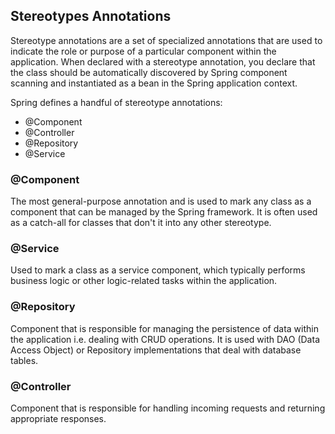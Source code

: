 ## Stereotypes Annotations

Stereotype annotations are a set of specialized annotations that are used to indicate the role or purpose of a particular component within the application. When declared with a stereotype annotation, you declare that the class should be automatically discovered by Spring component scanning and instantiated as a bean in the Spring application context.

Spring defines a handful of stereotype annotations:

- @Component
- @Controller
- @Repository
- @Service

### @Component

The most general-purpose annotation and is used to mark any class as a component that can be managed by the Spring framework. It is often used as a catch-all for classes that don't it into any other stereotype.

### @Service

Used to mark a class as a service component, which typically performs business logic or other logic-related tasks within the application.

### @Repository

Component that is responsible for managing the persistence of data within the application i.e. dealing with CRUD operations. It is used with DAO (Data Access Object) or Repository implementations that deal with database tables.

### @Controller

Component that is responsible for handling incoming requests and returning appropriate responses.
